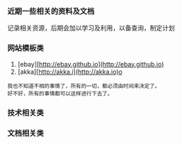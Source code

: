 ### 近期一些相关的资料及文档

记录相关资源，后期会加以学习及利用，以备查询，制定计划

### 网站模板类

1. \[ebay\][http://ebay.github.io](http://ebay.github.io)
2. \[akka\][http://akka.i](http://akka.io)o

```
我也不知道不相的事情了，所有的一切，都必须由时间来决定了。
好不好，所有的事情都可以这样进行下去了。
```

### 技术相关类

### 文档相关类



